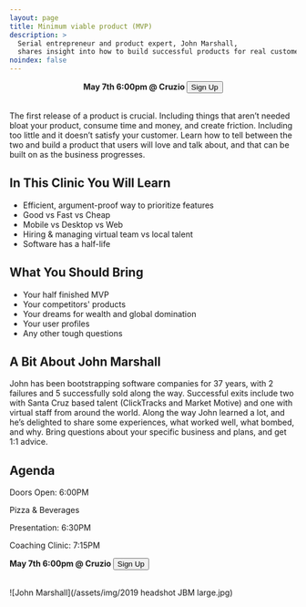 ```yaml
---
layout: page
title: Minimum viable product (MVP)
description: >
  Serial entrepreneur and product expert, John Marshall,
  shares insight into how to build successful products for real customer problems.
noindex: false
---
```

<center>
<b>May 7th 6:00pm @ Cruzio   </b><button class="myButton" value ="Sign Up" type="button" onclick="window.location.href='https://www.eventbrite.com/e/minimum-viable-product-mvp-with-john-marshall-tickets-59296497420'">Sign Up</button>
</center>
<br>

The first release of a product is crucial. Including things that aren’t needed bloat your product,
consume time and money, and create friction. Including too little and it doesn’t satisfy your
customer. Learn how to tell between the two and build a product that users will love and talk about,
and that can be built on as the business progresses.

## In This Clinic You Will Learn

- Efficient, argument-proof way to prioritize features
- Good vs Fast vs Cheap
- Mobile vs Desktop vs Web
- Hiring & managing virtual team vs local talent
- Software has a half-life

## What You Should Bring

- Your half finished MVP
- Your competitors' products
- Your dreams for wealth and global domination
- Your user profiles
- Any other tough questions


## A Bit About John Marshall

John has been bootstrapping software companies for 37 years, with 2 failures and 5 successfully
sold along the way. Successful exits include two with Santa Cruz based talent (ClickTracks and
Market Motive) and one with virtual staff from around the world. Along the way John learned a lot,
and he’s delighted to share some experiences, what worked well, what bombed, and why. Bring
questions about your specific business and plans, and get 1:1 advice.


## Agenda

Doors Open: 6:00PM

Pizza & Beverages

Presentation: 6:30PM

Coaching Clinic: 7:15PM

<b>May 7th 6:00pm @ Cruzio   </b><button class="myButton" value ="Sign Up" type="button" onclick="window.location.href='https://www.eventbrite.com/e/minimum-viable-product-mvp-with-john-marshall-tickets-59296497420'">Sign Up</button>
 <br><br>


![John Marshall](/assets/img/2019 headshot JBM large.jpg)
